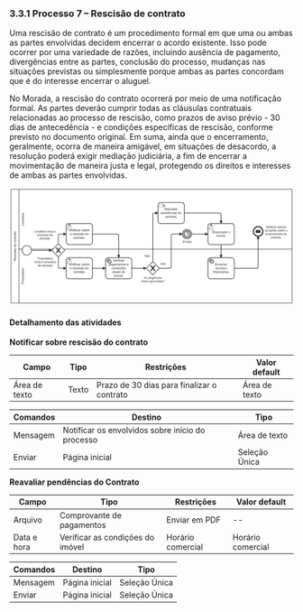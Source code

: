### 3.3.1 Processo 7 – Rescisão de contrato

Uma rescisão de contrato é um procedimento formal em que uma ou ambas as partes envolvidas decidem encerrar o acordo existente. Isso pode ocorrer por uma variedade de razões, incluindo ausência de pagamento, divergências entre as partes, conclusão do processo, mudanças nas situações previstas ou simplesmente porque ambas as partes concordam que é do interesse encerrar o aluguel. 

No Morada, a rescisão do contrato ocorrerá por meio de uma notificação formal. As partes deverão cumprir todas as cláusulas contratuais relacionadas ao processo de rescisão, como prazos de aviso prévio - 30 dias de antecedência - e condições específicas de rescisão, conforme previsto no documento original. Em suma, ainda que o encerramento, geralmente, ocorra de maneira amigável, em situações de desacordo, a resolução poderá exigir mediação judiciária, a fim de encerrar a movimentação de maneira justa e legal, protegendo os direitos e interesses de ambas as partes envolvidas.


![Processo 7 -Rescisão de contrato](images/processo-7.png "Modelo BPMN do Processo 7.")



#### Detalhamento das atividades



**Notificar sobre rescisão do contrato**

| **Campo**           | **Tipo**         | **Restrições**                                                               | **Valor default** |
| ---                 | ---              | ---                                                                          | ---               |
| Área de texto       | Texto            | Prazo de 30 dias para finalizar o contrato                                   | Área de texto     |



| **Comandos**         |  **Destino**                                        | **Tipo**        |
| ---                  | ---                                                 | ---             |
| Mensagem             | Notificar os envolvidos sobre início do processo    | Área de texto   |
| Enviar               | Página inicial                                      | Seleção Única   |



**Reavaliar pendências do Contrato**

| **Campo**                   | **Tipo**                        | **Restrições**    | **Valor default** |
| ---                         | ---                             | ---               | ---               |
| Arquivo                     | Comprovante de pagamentos       | Enviar em PDF     | --                |
| Data e hora                 | Verificar as condições do imóvel| Horário comercial | Horário comercial |

| **Comandos**         |  **Destino**                                         | **Tipo**          |
| ---                  | ---                                                  | ---               |
| Mensagem             | Página inicial                                       |  Seleção Única    |
| Enviar               | Página inicial                                       |  Seleção Única    |

